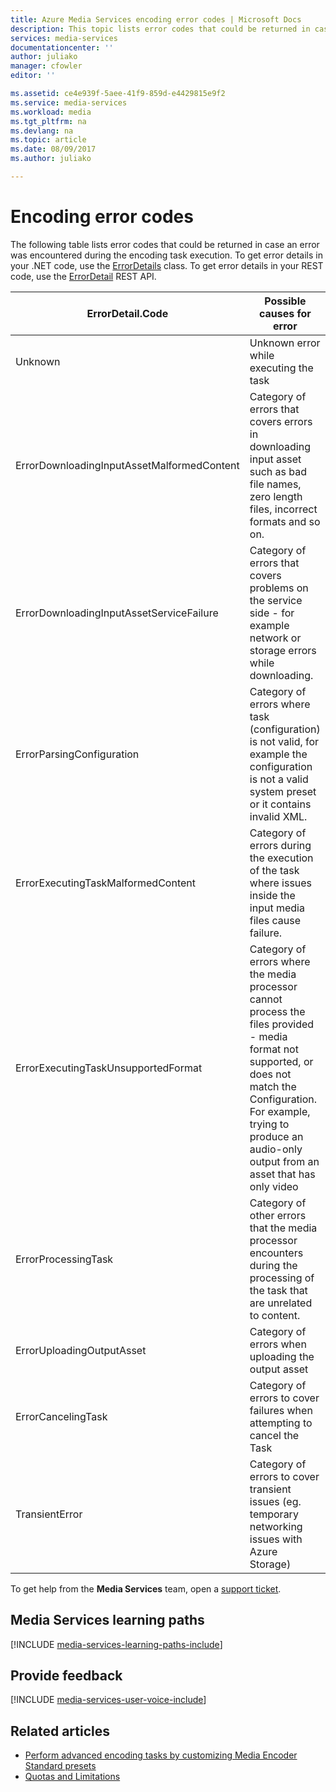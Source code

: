```yaml
---
title: Azure Media Services encoding error codes | Microsoft Docs
description: This topic lists error codes that could be returned in case an error was encountered during the encoding task execution..
services: media-services
documentationcenter: ''
author: juliako
manager: cfowler
editor: ''

ms.assetid: ce4e939f-5aee-41f9-859d-e4429815e9f2
ms.service: media-services
ms.workload: media
ms.tgt_pltfrm: na
ms.devlang: na
ms.topic: article
ms.date: 08/09/2017
ms.author: juliako

---
```


# Encoding error codes

The following table lists error codes that could be returned in case an error was encountered during the encoding task execution.  To get error details in your .NET code, use the [ErrorDetails](http://msdn.microsoft.com/library/microsoft.windowsazure.mediaservices.client.errordetail.aspx) class. To get error details in your REST code, use the [ErrorDetail](https://msdn.microsoft.com/library/jj853026.aspx) REST API.

| ErrorDetail.Code | Possible causes for error |
| --- | --- |
| Unknown |Unknown error while executing the task |
| ErrorDownloadingInputAssetMalformedContent |Category of errors that covers errors in downloading input asset such as bad file names, zero length files, incorrect formats and so on. |
| ErrorDownloadingInputAssetServiceFailure |Category of errors that covers problems on the service side - for example network or storage errors while downloading. |
| ErrorParsingConfiguration |Category of errors where task <see cref="MediaTask.PrivateData"/> (configuration) is not valid, for example the configuration is not a valid system preset or it contains invalid XML. |
| ErrorExecutingTaskMalformedContent |Category of errors during the execution of the task where issues inside the input media files cause failure. |
| ErrorExecutingTaskUnsupportedFormat |Category of errors where the media processor cannot process the files provided - media format not supported, or does not match the Configuration. For example, trying to produce an audio-only output from an asset that has only video |
| ErrorProcessingTask |Category of other errors that the media processor encounters during the processing of the task that are unrelated to content. |
| ErrorUploadingOutputAsset |Category of errors when uploading the output asset |
| ErrorCancelingTask |Category of errors to cover failures when attempting to cancel the Task |
| TransientError |Category of errors to cover transient issues (eg. temporary networking issues with Azure Storage) |

To get help from the **Media Services** team, open a [support ticket](https://portal.azure.com/#blade/Microsoft_Azure_Support/HelpAndSupportBlade).

## Media Services learning paths
[!INCLUDE [media-services-learning-paths-include](../../../includes/media-services-learning-paths-include.md)]

## Provide feedback
[!INCLUDE [media-services-user-voice-include](../../../includes/media-services-user-voice-include.md)]

## Related articles
* [Perform advanced encoding tasks by customizing Media Encoder Standard presets](media-services-custom-mes-presets-with-dotnet.md)
* [Quotas and Limitations](media-services-quotas-and-limitations.md)

<!--Reference links in article-->
[1]: http://azure.microsoft.com/pricing/details/media-services/
